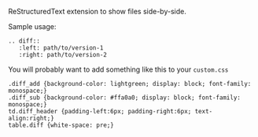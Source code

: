 ReStructuredText extension to show files side-by-side.

Sample usage:

```
.. diff::
   :left: path/to/version-1
   :right: path/to/version-2
```

You will probably want to add something like this to your ``custom.css``

```
.diff_add {background-color: lightgreen; display: block; font-family: monospace;}
.diff_sub {background-color: #ffa0a0; display: block; font-family: monospace;}
td.diff_header {padding-left:6px; padding-right:6px; text-align:right;}
table.diff {white-space: pre;}
```
